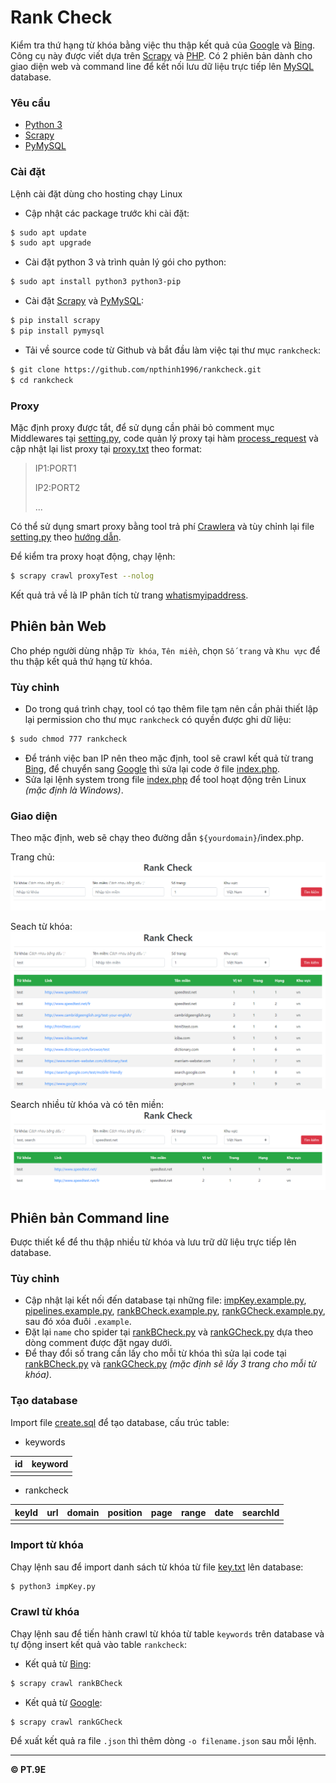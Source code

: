 # Rank Check
Kiểm tra thứ hạng từ khóa bằng việc thu thập kết quả của [Google](https://www.google.com) và [Bing](https://www.bing.com). Công cụ này được viết dựa trên [Scrapy](https://scrapy.org) và [PHP](http://www.php.net). Có 2 phiên bản dành cho giao diện web và command line để kết nối lưu dữ liệu trực tiếp lên [MySQL](https://www.mysql.com) database.

### Yêu cầu
- [Python 3](https://www.python.org)
- [Scrapy](https://scrapy.org)
- [PyMySQL](https://pypi.org/project/PyMySQL)

### Cài đặt
Lệnh cài đặt dùng cho hosting chạy Linux
- Cập nhật các package trước khi cài đặt:
```sh
$ sudo apt update
$ sudo apt upgrade
```
- Cài đặt python 3 và trình quản lý gói cho python:
```sh
$ sudo apt install python3 python3-pip
```
- Cài đặt [Scrapy](https://scrapy.org) và [PyMySQL](https://pypi.org/project/PyMySQL):
```sh
$ pip install scrapy
$ pip install pymysql
```
- Tải về source code từ Github và bắt đầu làm việc tại thư mục `rankcheck`:
```sh
$ git clone https://github.com/npthinh1996/rankcheck.git
$ cd rankcheck
```

### Proxy
Mặc định proxy được tắt, để sử dụng cần phải bỏ comment mục Middlewares tại [setting.py](https://github.com/npthinh1996/rankcheck/blob/14df0a686f3437913299765a85e1bacbe6acf18f/rankCheck/settings.py#L50), code quản lý proxy tại hàm [process_request](https://github.com/npthinh1996/rankcheck/blob/14df0a686f3437913299765a85e1bacbe6acf18f/rankCheck/middlewares.py#L71) và cập nhật lại list proxy tại [proxy.txt](https://github.com/npthinh1996/rankcheck/blob/master/proxy.txt) theo format:
>IP1:PORT1
>
>IP2:PORT2
>
>...

Có thể sử dụng smart proxy bằng tool trả phí [Crawlera](https://scrapinghub.com/crawlera) và tùy chỉnh lại file [setting.py](https://github.com/npthinh1996/rankcheck/blob/master/rankCheck/settings.py) theo [hướng dẫn](https://support.scrapinghub.com/support/solutions/articles/22000188399-using-crawlera-with-scrapy).

Để kiểm tra proxy hoạt động, chạy lệnh:
```sh
$ scrapy crawl proxyTest --nolog
```
Kết quả trả về là IP phân tích từ trang [whatismyipaddress](https://whatismyipaddress.com).

## Phiên bản Web
Cho phép người dùng nhập `Từ khóa`, `Tên miền`, chọn `Số trang` và `Khu vực` để thu thập kết quả thứ hạng từ khóa.

### Tùy chỉnh
- Do trong quá trình chạy, tool có tạo thêm file tạm nên cần phải thiết lập lại permission cho thư mục `rankcheck` có quyền được ghi dữ liệu:
```sh
$ sudo chmod 777 rankcheck
```
- Để tránh việc ban IP nên theo mặc định, tool sẽ crawl kết quả từ trang [Bing](https://www.bing.com), để chuyển sang [Google](https://www.google.com) thì sửa lại code ở file [index.php](https://github.com/npthinh1996/rankcheck/blob/14df0a686f3437913299765a85e1bacbe6acf18f/index.php#L76).
- Sửa lại lệnh system trong file [index.php](https://github.com/npthinh1996/rankcheck/blob/14df0a686f3437913299765a85e1bacbe6acf18f/index.php#L103) để tool hoạt động trên Linux *(mặc định là Windows)*.

### Giao diện
Theo mặc định, web sẽ chạy theo đường dẫn `${yourdomain}`/index.php.

Trang chủ:
![home.png](images/home.png)

Seach từ khóa:
![search.png](images/search.png)

Search nhiều từ khóa và có tên miền:
![mulsearch.png](images/mulsearch.png)

## Phiên bản Command line
Được thiết kể để thu thập nhiều từ khóa và lưu trữ dữ liệu trực tiếp lên database.

### Tùy chỉnh
- Cập nhật lại kết nối đến database tại những file: [impKey.example.py](https://github.com/npthinh1996/rankcheck/blob/14df0a686f3437913299765a85e1bacbe6acf18f/impKey.example.py#L6), [pipelines.example.py](https://github.com/npthinh1996/rankcheck/blob/14df0a686f3437913299765a85e1bacbe6acf18f/rankCheck/pipelines.example.py#L14), [rankBCheck.example.py](https://github.com/npthinh1996/rankcheck/blob/14df0a686f3437913299765a85e1bacbe6acf18f/rankCheck/spiders/rankBCheck.example.py#L15), [rankGCheck.example.py](https://github.com/npthinh1996/rankcheck/blob/14df0a686f3437913299765a85e1bacbe6acf18f/rankCheck/spiders/rankGCheck.example.py#L13), sau đó xóa đuôi `.example`.
- Đặt lại `name` cho spider tại [rankBCheck.py](https://github.com/npthinh1996/rankcheck/blob/14df0a686f3437913299765a85e1bacbe6acf18f/rankCheck/spiders/rankBCheck.example.py#L11) và [rankGCheck.py](https://github.com/npthinh1996/rankcheck/blob/14df0a686f3437913299765a85e1bacbe6acf18f/rankCheck/spiders/rankGCheck.example.py#L9) dựa theo dòng comment được đặt ngay dưới.
- Để thay đổi số trang cần lấy cho mỗi từ khóa thì sửa lại code tại [rankBCheck.py](https://github.com/npthinh1996/rankcheck/blob/14df0a686f3437913299765a85e1bacbe6acf18f/rankCheck/spiders/rankBCheck.example.py#L50) và [rankGCheck.py](https://github.com/npthinh1996/rankcheck/blob/14df0a686f3437913299765a85e1bacbe6acf18f/rankCheck/spiders/rankGCheck.example.py#L50) *(mặc định sẽ lấy 3 trang cho mỗi từ khóa)*.

### Tạo database
Import file [create.sql](https://github.com/npthinh1996/rankcheck/blob/master/create.sql) để tạo database, cấu trúc table:
- keywords

| id | keyword |
| - | - |
| | |
- rankcheck

| keyId | url | domain | position | page | range | date | searchId |
| - | - | - | - | - | - | - | - |
| | | | | | | | |

### Import từ khóa
Chạy lệnh sau để import danh sách từ khóa từ file [key.txt](https://github.com/npthinh1996/rankcheck/blob/master/key.txt) lên database:
```sh
$ python3 impKey.py
```

### Crawl từ khóa
Chạy lệnh sau để tiến hành crawl từ khóa từ table `keywords` trên database và tự động insert kết quả vào table `rankcheck`:
- Kết quả từ [Bing](https://www.bing.com):
```sh
$ scrapy crawl rankBCheck
```
- Kết quả từ [Google](https://www.google.com):
```sh
$ scrapy crawl rankGCheck
```
Để xuất kết quả ra file `.json` thì thêm dòng `-o filename.json` sau mỗi lệnh.

<hr>
<b>© PT.9E</b>
